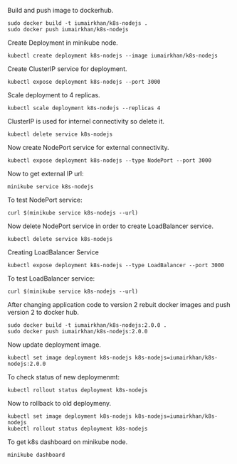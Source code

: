 Build and push image to dockerhub.
```
sudo docker build -t iumairkhan/k8s-nodejs .
sudo docker push iumairkhan/k8s-nodejs
```
Create Deployment in minikube node.
```
kubectl create deployment k8s-nodejs --image iumairkhan/k8s-nodejs
```
Create ClusterIP service for deployment.
```
kubectl expose deployment k8s-nodejs --port 3000
```

Scale deployment to 4 replicas.

```
kubectl scale deployment k8s-nodejs --replicas 4
```

ClusterIP is used for internel connectivity so delete it.
```
kubectl delete service k8s-nodejs
```

Now create NodePort service for external connectivity.
```
kubectl expose deployment k8s-nodejs --type NodePort --port 3000
```

Now to get external IP url:
```
minikube service k8s-nodejs
```

To test NodePort service:
```
curl $(minikube service k8s-nodejs --url)
```

Now delete NodePort service in order to create LoadBalancer service.
```
kubectl delete service k8s-nodejs
```

Creating LoadBalancer Service
```
kubectl expose deployment k8s-nodejs --type LoadBalancer --port 3000
```
To test LoadBalancer service:
```
curl $(minikube service k8s-nodejs --url)
```

After changing application code to version 2 rebuit docker images and push version 2 to docker hub.
```
sudo docker build -t iumairkhan/k8s-nodejs:2.0.0 .
sudo docker push iumairkhan/k8s-nodejs:2.0.0
```

Now  update deployment image.
```
kubectl set image deployment k8s-nodejs k8s-nodejs=iumairkhan/k8s-nodejs:2.0.0
```

To check status of new deploymenmt:
```
kubectl rollout status deployment k8s-nodejs
```

Now to rollback to old deploymeny.
```
kubectl set image deployment k8s-nodejs k8s-nodejs=iumairkhan/k8s-nodejs
kubectl rollout status deployment k8s-nodejs
```
To get k8s dashboard on minikube node.
```
minikube dashboard
```